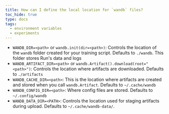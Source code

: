 ```yaml
---
title: How can I define the local location for `wandb` files?
toc_hide: true
type: docs
tags:
  - environment variables
  - experiments
---
```


- `WANDB_DIR=<path>` or `wandb.init(dir=<path>)`: Controls the location of the `wandb` folder created for your training script. Defaults to `./wandb`. This folder stores Run's data and logs
- `WANDB_ARTIFACT_DIR=<path>` or `wandb.Artifact().download(root="<path>")`: Controls the location where artifacts are downloaded. Defaults to `./artifacts`
- `WANDB_CACHE_DIR=<path>`: This is the location where artifacts are created and stored when you call `wandb.Artifact`. Defaults to `~/.cache/wandb`
- `WANDB_CONFIG_DIR=<path>`: Where config files are stored. Defaults to `~/.config/wandb`
- `WANDB_DATA_DIR=<PATH>`: Controls the location used for staging artifacts during upload. Defaults to `~/.cache/wandb-data/`.
